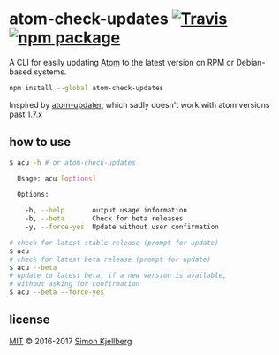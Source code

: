 # atom-check-updates [![Travis][build-badge]][build] [![npm package][npm-badge]][npm]

A CLI for easily updating [Atom][atom] to the latest version
on RPM or Debian-based systems.

```sh
npm install --global atom-check-updates
```

Inspired by [atom-updater][atom-updater], which sadly doesn't work with atom
versions past 1.7.x

## how to use
```sh
$ acu -h # or atom-check-updates

  Usage: acu [options]

  Options:

    -h, --help       output usage information
    -b, --beta       Check for beta releases
    -y, --force-yes  Update without user confirmation

# check for latest stable release (prompt for update)
$ acu
# check for latest beta release (prompt for update)
$ acu --beta
# update to latest beta, if a new version is available,
# without asking for confirmation
$ acu --beta --force-yes
```
## license
[MIT][license] © 2016-2017 [Simon Kjellberg][simon]


[atom-updater]: https://github.com/mehcode/atom-updater
[atom]: https://atom.io
[license]: ./LICENSE
[build-badge]: https://img.shields.io/travis/simonkberg/atom-check-updates/master.svg?style=flat-square
[build]: https://travis-ci.org/simonkberg/atom-check-updates
[npm-badge]: https://img.shields.io/npm/v/atom-check-updates.svg?style=flat-square
[npm]: https://www.npmjs.org/package/atom-check-updates
[simon]: https://simonkjellberg.com
